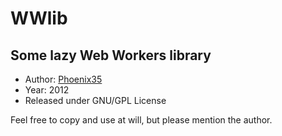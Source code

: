 WWlib
=====
Some lazy Web Workers library
-----------------------------

* Author: [Phoenix35](https://github.com/Phoenix35)
* Year: 2012
* Released under GNU/GPL License

Feel free to copy and use at will, but please mention the author.